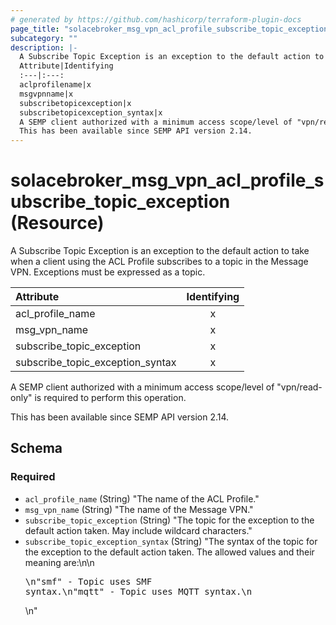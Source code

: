 ```yaml
---
# generated by https://github.com/hashicorp/terraform-plugin-docs
page_title: "solacebroker_msg_vpn_acl_profile_subscribe_topic_exception Resource - solacebroker"
subcategory: ""
description: |-
  A Subscribe Topic Exception is an exception to the default action to take when a client using the ACL Profile subscribes to a topic in the Message VPN. Exceptions must be expressed as a topic.
  Attribute|Identifying
  :---|:---:
  aclprofilename|x
  msgvpnname|x
  subscribetopicexception|x
  subscribetopicexception_syntax|x
  A SEMP client authorized with a minimum access scope/level of "vpn/read-only" is required to perform this operation.
  This has been available since SEMP API version 2.14.
---
```


# solacebroker_msg_vpn_acl_profile_subscribe_topic_exception (Resource)

A Subscribe Topic Exception is an exception to the default action to take when a client using the ACL Profile subscribes to a topic in the Message VPN. Exceptions must be expressed as a topic.


Attribute|Identifying
:---|:---:
acl_profile_name|x
msg_vpn_name|x
subscribe_topic_exception|x
subscribe_topic_exception_syntax|x



A SEMP client authorized with a minimum access scope/level of "vpn/read-only" is required to perform this operation.

This has been available since SEMP API version 2.14.



<!-- schema generated by tfplugindocs -->
## Schema

### Required

- `acl_profile_name` (String) "The name of the ACL Profile."
- `msg_vpn_name` (String) "The name of the Message VPN."
- `subscribe_topic_exception` (String) "The topic for the exception to the default action taken. May include wildcard characters."
- `subscribe_topic_exception_syntax` (String) "The syntax of the topic for the exception to the default action taken. The allowed values and their meaning are:\n\n<pre>\n\"smf\" - Topic uses SMF syntax.\n\"mqtt\" - Topic uses MQTT syntax.\n</pre>\n"
